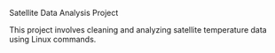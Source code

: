 Satellite Data Analysis Project


This project involves cleaning and analyzing satellite temperature data using Linux commands.

 
